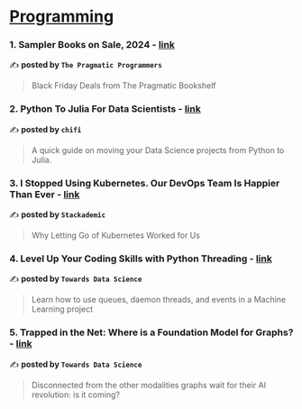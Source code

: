 
<h1><a href=https://medium.com/tag/programming/recommended target="_blank" rel="noopener noreferrer">Programming</a></h1>
<h3>1. Sampler Books on Sale, 2024 - <a href="https://medium.com/pragmatic-programmers/sampler-books-on-sale-2024-0c8081cbdaf8" target="_blank" rel="noopener noreferrer">link</a></h3>

✍️ **posted by `The Pragmatic Programmers`**

<blockquote>Black Friday Deals from The Pragmatic Bookshelf</blockquote>

<h3>2. Python To Julia For Data Scientists - <a href="https://medium.com/chifi-media/python-to-julia-for-data-scientists-fe3dadaa4844" target="_blank" rel="noopener noreferrer">link</a></h3>

✍️ **posted by `chifi`**

<blockquote>A quick guide on moving your Data Science projects from Python to Julia.</blockquote>

<h3>3. I Stopped Using Kubernetes. Our DevOps Team Is Happier Than Ever - <a href="https://medium.com/stackademic/i-stopped-using-kubernetes-our-devops-team-is-happier-than-ever-a5519f916ec0" target="_blank" rel="noopener noreferrer">link</a></h3>

✍️ **posted by `Stackademic`**

<blockquote>Why Letting Go of Kubernetes Worked for Us</blockquote>

<h3>4. Level Up Your Coding Skills with Python Threading - <a href="https://medium.com/towards-data-science/level-up-your-coding-skills-with-python-threading-8f1bd06b9476" target="_blank" rel="noopener noreferrer">link</a></h3>

✍️ **posted by `Towards Data Science`**

<blockquote>Learn how to use queues, daemon threads, and events in a Machine Learning project</blockquote>

<h3>5. Trapped in the Net: Where is a Foundation Model for Graphs? - <a href="https://medium.com/towards-data-science/trapped-in-the-net-where-is-a-foundation-model-for-graphs-6154bd688d4c" target="_blank" rel="noopener noreferrer">link</a></h3>

✍️ **posted by `Towards Data Science`**

<blockquote>Disconnected from the other modalities graphs wait for their AI revolution: is it coming?</blockquote>


